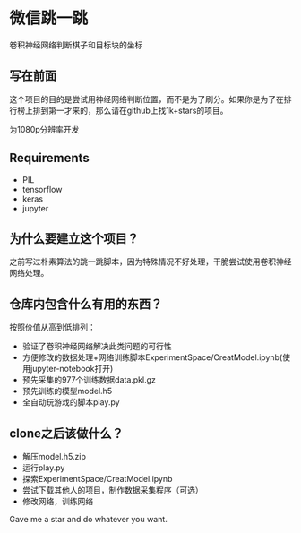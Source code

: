 # 微信跳一跳

卷积神经网络判断棋子和目标块的坐标

## 写在前面

这个项目的目的是尝试用神经网络判断位置，而不是为了刷分。如果你是为了在排行榜上排到第一才来的，那么请在github上找1k+stars的项目。

为1080p分辨率开发

## Requirements

- PIL
- tensorflow
- keras
- jupyter

## 为什么要建立这个项目？

之前写过朴素算法的跳一跳脚本，因为特殊情况不好处理，干脆尝试使用卷积神经网络处理。

## 仓库内包含什么有用的东西？

按照价值从高到低排列：

- 验证了卷积神经网络解决此类问题的可行性
- 方便修改的数据处理+网络训练脚本ExperimentSpace/CreatModel.ipynb(使用jupyter-notebook打开)
- 预先采集的977个训练数据data.pkl.gz
- 预先训练的模型model.h5
- 全自动玩游戏的脚本play.py

## clone之后该做什么？

- 解压model.h5.zip
- 运行play.py
- 探索ExperimentSpace/CreatModel.ipynb
- 尝试下载其他人的项目，制作数据采集程序（可选）
- 修改网络，训练网络


Gave me a star and do whatever you want.
